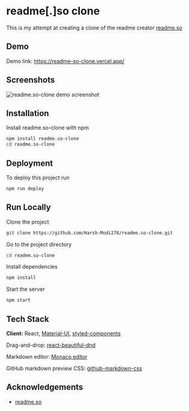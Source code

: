 # readme[.]so clone

This is my attempt at creating a clone of the readme creator [readme.so](https://readme.so/)

## Demo

Demo link: https://readme-so-clone.vercel.app/

## Screenshots

![readme.so-clone demo screenshot](https://github.com/Harsh-Modi278/readme.so-clone/blob/main/public/assets/editor_demo_ss.pnge)

## Installation

Install readme.so-clone with npm

```bash
npm install readme.so-clone
cd readme.so-clone
```

## Deployment

To deploy this project run

```bash
npm run deploy
```

## Run Locally

Clone the project

```bash
git clone https://github.com/Harsh-Modi278/readme.so-clone.git
```

Go to the project directory

```bash
cd readem.so-clone
```

Install dependencies

```bash
npm install
```

Start the server

```bash
npm start
```

## Tech Stack

**Client:** React, [Material-UI](https://mui.com/), [styled-components](https://styled-components.com/)

Drag-and-drop: [react-beautiful-dnd](https://github.com/atlassian/react-beautiful-dnd)

Markdown editor: [Monaco editor](https://github.com/suren-atoyan/monaco-react)

GitHub markdown preview CSS: [github-markdown-css](https://github.com/sindresorhus/github-markdown-css)

## Acknowledgements

- [readme.so](https://readme.so/)
